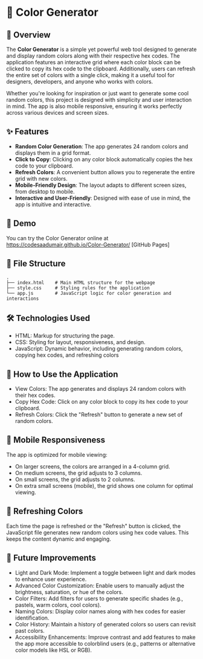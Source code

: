 # 🎨 Color Generator

## 📖 Overview

The **Color Generator** is a simple yet powerful web tool designed to generate and display random colors along with their respective hex codes. The application features an interactive grid where each color block can be clicked to copy its hex code to the clipboard. Additionally, users can refresh the entire set of colors with a single click, making it a useful tool for designers, developers, and anyone who works with colors.

Whether you're looking for inspiration or just want to generate some cool random colors, this project is designed with simplicity and user interaction in mind. The app is also mobile responsive, ensuring it works perfectly across various devices and screen sizes.

## ✨ Features

- **Random Color Generation**: The app generates 24 random colors and displays them in a grid format.
- **Click to Copy**: Clicking on any color block automatically copies the hex code to your clipboard.
- **Refresh Colors**: A convenient button allows you to regenerate the entire grid with new colors.
- **Mobile-Friendly Design**: The layout adapts to different screen sizes, from desktop to mobile.
- **Interactive and User-Friendly**: Designed with ease of use in mind, the app is intuitive and interactive.

## 🚀 Demo

You can try the Color Generator online at https://codesaadumair.github.io/Color-Generator/ [GitHub Pages] 

## 📂 File Structure

```plaintext
.
├── index.html    # Main HTML structure for the webpage
├── style.css     # Styling rules for the application
└── app.js        # JavaScript logic for color generation and interactions
```

## 🛠️ Technologies Used

- HTML: Markup for structuring the page.
- CSS: Styling for layout, responsiveness, and design.
- JavaScript: Dynamic behavior, including generating random colors, copying hex codes, and refreshing colors

## 🎯 How to Use the Application

- View Colors: The app generates and displays 24 random colors with their hex codes.
- Copy Hex Code: Click on any color block to copy its hex code to your clipboard.
- Refresh Colors: Click the "Refresh" button to generate a new set of random colors.

## 📱 Mobile Responsiveness

The app is optimized for mobile viewing:

- On larger screens, the colors are arranged in a 4-column grid.
- On medium screens, the grid adjusts to 3 columns.
- On small screens, the grid adjusts to 2 columns.
- On extra small screens (mobile), the grid shows one column for optimal viewing.

## 🔄 Refreshing Colors

Each time the page is refreshed or the "Refresh" button is clicked, the JavaScript file generates new random colors using hex code values. This keeps the content dynamic and engaging.

## 🚀 Future Improvements

- Light and Dark Mode: Implement a toggle between light and dark modes to enhance user experience.
- Advanced Color Customization: Enable users to manually adjust the brightness, saturation, or hue of the colors.
- Color Filters: Add filters for users to generate specific shades (e.g., pastels, warm colors, cool colors).
- Naming Colors: Display color names along with hex codes for easier identification.
- Color History: Maintain a history of generated colors so users can revisit past colors.
- Accessibility Enhancements: Improve contrast and add features to make the app more accessible to colorblind users (e.g., patterns or alternative color models like HSL or RGB).
